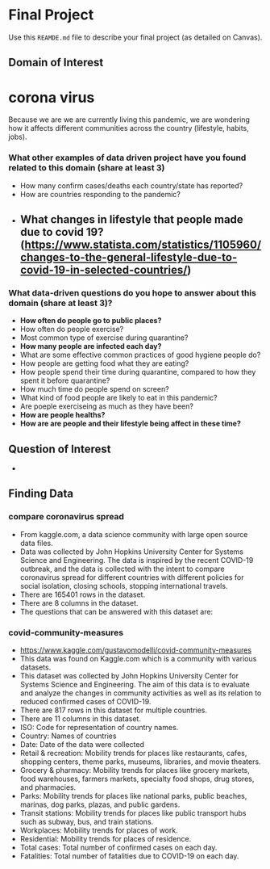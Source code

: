 # Final Project
Use this `REAMDE.md` file to describe your final project (as detailed on Canvas).
## Domain of Interest
  # corona virus
  Because we are we are currently living this pandemic, we are wondering how it affects different communities across the country (lifestyle, habits, jobs).
  
  ### What other examples of data driven project have you found related to this domain (share at least 3) 
  - How many confirm cases/deaths each country/state has reported?
  - How are countries responding to the pandemic?
  - What changes in lifestyle that people made due to covid 19?
    (https://www.statista.com/statistics/1105960/changes-to-the-general-lifestyle-due-to-covid-19-in-selected-countries/)
      - 
  ### What data-driven questions do you hope to answer about this domain (share at least 3)?
  - **How often do people go to public places?**
  - How often do people exercise?
  - Most common type of exercise during quarantine?
  - **How many people are infected each day?**
  - What are some effective common practices of good hygiene people do?
  - How people are getting food what they are eating?
  - How people spend their time during quarantine, compared to how they spent it before quarantine?
  - How much time do people spend on screen?
  - What kind of food people are likely to eat in this pandemic?
  - Are poeple exerciseing as much as they have been?
  - **How are people healths?**
  - **How are are people and their lifestyle being affect in these time?**
## Question of Interest
  - 

## Finding Data
### compare coronavirus spread
  - From kaggle.com, a data science community with large open source data files.
  - Data was collected by John Hopkins University Center for Systems Science and Engineering. The data is inspired by the recent COVID-19 outbreak, and the data is collected with the intent to compare coronavirus spread for different countries with different policies for social isolation, closing schools, stopping international travels.
  - There are 165401 rows in the dataset.
  - There are 8 columns in the dataset.
  -  The questions that can be answered with this dataset are:
### covid-community-measures
  - https://www.kaggle.com/gustavomodelli/covid-community-measures
  - This data was found on Kaggle.com which is a community with various datasets.
  - This dataset was collected by John Hopkins University Center for Systems Science and Engineering. The aim of this data is to evaluate and analyze the changes in community activities as well as its relation to reduced confirmed cases of COVID-19.
  - There are 817 rows in this dataset for multiple countries.
  - There are 11 columns in this dataset. 
  - ISO: Code for representation of country names.
  - Country: Names of countries
  - Date: Date of the data were collected 
  - Retail & recreation: Mobility trends for places like restaurants, cafes, shopping centers, theme parks, museums, libraries, and movie theaters.
  - Grocery & pharmacy: Mobility trends for places like grocery markets, food warehouses, farmers markets, specialty food shops, drug stores, and pharmacies.
  - Parks: Mobility trends for places like national parks, public beaches, marinas, dog parks, plazas, and public gardens.
  - Transit stations: Mobility trends for places like public transport hubs such as subway, bus, and train stations.
  - Workplaces: Mobility trends for places of work.
  - Residential: Mobility trends for places of residence.
  - Total cases: Total number of confirmed cases on each day.
  - Fatalities: Total number of fatalities due to COVID-19 on each day.

